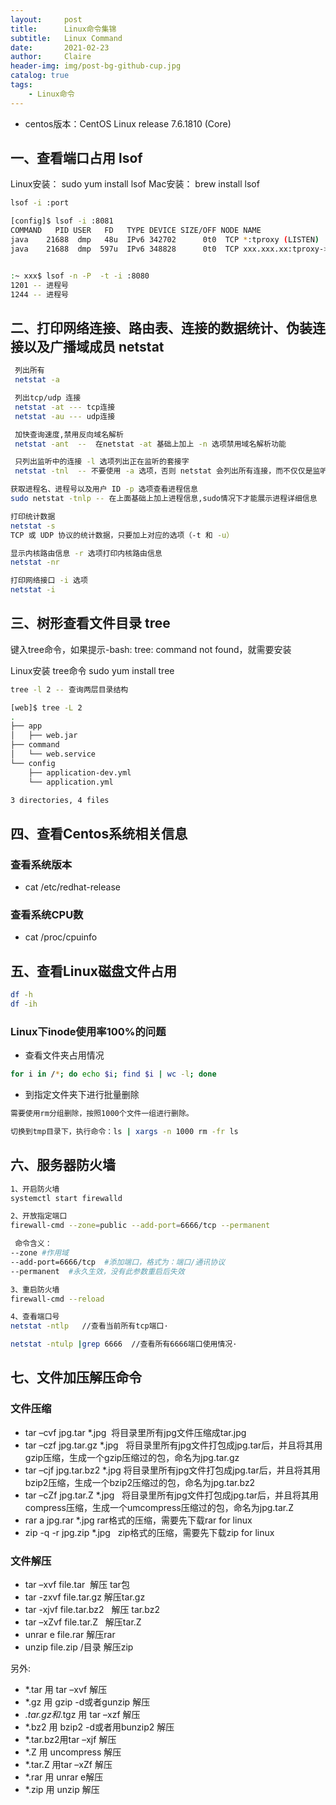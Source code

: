 ```yaml
---
layout:     post
title:      Linux命令集锦
subtitle:   Linux Command
date:       2021-02-23
author:     Claire
header-img: img/post-bg-github-cup.jpg
catalog: true
tags:
    - Linux命令
---
```


- centos版本：CentOS Linux release 7.6.1810 (Core)

## 一、查看端口占用 lsof

Linux安装： sudo yum install lsof
Mac安装： brew install lsof

```bash
lsof -i :port

[config]$ lsof -i :8081
COMMAND   PID USER   FD   TYPE DEVICE SIZE/OFF NODE NAME
java    21688  dmp   48u  IPv6 342702      0t0  TCP *:tproxy (LISTEN)
java    21688  dmp  597u  IPv6 348828      0t0  TCP xxx.xxx.xx:tproxy->192.168.0.1:5748 (ESTABLISHED)


:~ xxx$ lsof -n -P  -t -i :8080
1201 -- 进程号
1244 -- 进程号
```

## 二、打印网络连接、路由表、连接的数据统计、伪装连接以及广播域成员  netstat

```bash
 列出所有
 netstat -a

 列出tcp/udp 连接
 netstat -at --- tcp连接
 netstat -au --- udp连接

 加快查询速度,禁用反向域名解析
 netstat -ant  --  在netstat -at 基础上加上 -n 选项禁用域名解析功能

 只列出监听中的连接 -l 选项列出正在监听的套接字
 netstat -tnl  -- 不要使用 -a 选项，否则 netstat 会列出所有连接，而不仅仅是监听端口

获取进程名、进程号以及用户 ID -p 选项查看进程信息
sudo netstat -tnlp -- 在上面基础上加上进程信息,sudo情况下才能展示进程详细信息

打印统计数据
netstat -s
TCP 或 UDP 协议的统计数据，只要加上对应的选项（-t 和 -u）

显示内核路由信息 -r 选项打印内核路由信息
netstat -nr

打印网络接口 -i 选项
netstat -i
```

## 三、树形查看文件目录 tree

键入tree命令，如果提示-bash: tree: command not found，就需要安装

Linux安装 tree命令
sudo yum install tree

```bash
tree -l 2 -- 查询两层目录结构

[web]$ tree -L 2
.
├── app
│   ├── web.jar
├── command
│   └── web.service
└── config
    ├── application-dev.yml
    └── application.yml

3 directories, 4 files
```

## 四、查看Centos系统相关信息

### 查看系统版本

- cat /etc/redhat-release

### 查看系统CPU数

- cat /proc/cpuinfo 

## 五、查看Linux磁盘文件占用

```bash
df -h
df -ih

```

### Linux下inode使用率100%的问题

- 查看文件夹占用情况

```bash
for i in /*; do echo $i; find $i | wc -l; done
```

- 到指定文件夹下进行批量删除

```bash
需要使用rm分组删除，按照1000个文件一组进行删除。

切换到tmp目录下，执行命令：ls | xargs -n 1000 rm -fr ls
```

## 六、服务器防火墙

```bash
1、开启防火墙 
systemctl start firewalld

2、开放指定端口
firewall-cmd --zone=public --add-port=6666/tcp --permanent

 命令含义：
--zone #作用域
--add-port=6666/tcp  #添加端口，格式为：端口/通讯协议
--permanent  #永久生效，没有此参数重启后失效

3、重启防火墙
firewall-cmd --reload

4、查看端口号
netstat -ntlp   //查看当前所有tcp端口·

netstat -ntulp |grep 6666  //查看所有6666端口使用情况·
```

## 七、文件加压解压命令

### 文件压缩

- tar –cvf jpg.tar *.jpg  将目录里所有jpg文件压缩成tar.jpg
- tar –czf jpg.tar.gz *.jpg   将目录里所有jpg文件打包成jpg.tar后，并且将其用gzip压缩，生成一个gzip压缩过的包，命名为jpg.tar.gz
- tar –cjf jpg.tar.bz2 *.jpg 将目录里所有jpg文件打包成jpg.tar后，并且将其用bzip2压缩，生成一个bzip2压缩过的包，命名为jpg.tar.bz2
- tar –cZf jpg.tar.Z *.jpg   将目录里所有jpg文件打包成jpg.tar后，并且将其用compress压缩，生成一个umcompress压缩过的包，命名为jpg.tar.Z
- rar a jpg.rar *.jpg rar格式的压缩，需要先下载rar for linux
- zip -q -r jpg.zip *.jpg   zip格式的压缩，需要先下载zip for linux

### 文件解压

- tar –xvf file.tar  解压 tar包
- tar -zxvf file.tar.gz 解压tar.gz
- tar -xjvf file.tar.bz2   解压 tar.bz2
- tar –xZvf file.tar.Z   解压tar.Z
- unrar e file.rar 解压rar
- unzip file.zip /目录 解压zip
 
 另外:

- *.tar 用 tar –xvf 解压
- *.gz 用 gzip -d或者gunzip 解压
- *.tar.gz和*.tgz 用 tar –xzf 解压
- *.bz2 用 bzip2 -d或者用bunzip2 解压
- *.tar.bz2用tar –xjf 解压
- *.Z 用 uncompress 解压
- *.tar.Z 用tar –xZf 解压
- *.rar 用 unrar e解压
- *.zip 用 unzip 解压
